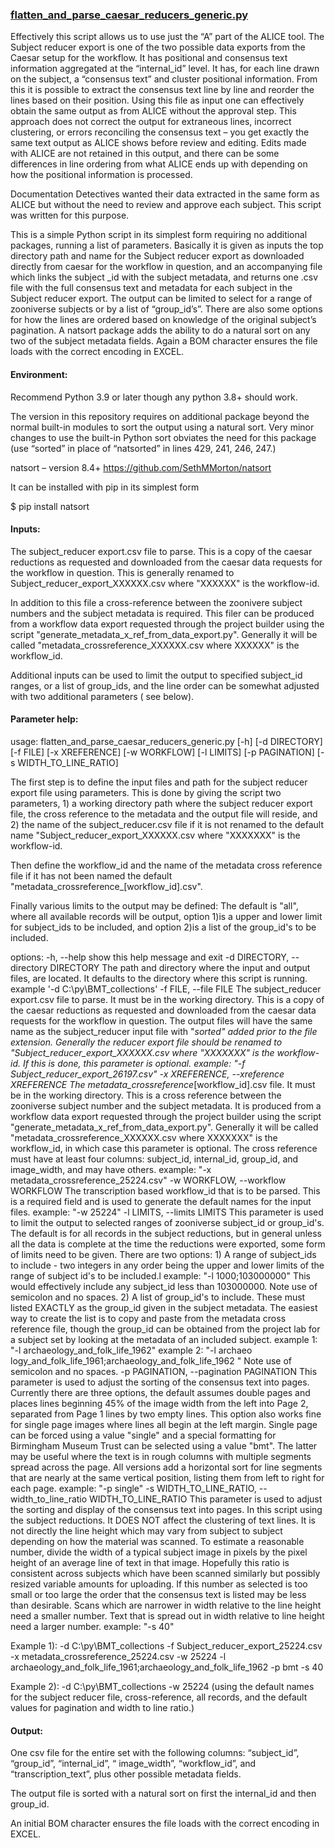 ###  [flatten_and_parse_caesar_reducers_generic.py](https://github.com/PmasonFF/Zooniverse-data-digging/blob/master/Line%20Transcription%20and%20ALICE/flatten_and_parse_caesar_reducers.py)

Effectively this script allows us to use just the “A” part of the ALICE tool.  The Subject reducer export is one of the two possible data exports from the Caesar setup for the workflow.  It has positional and consensus text information aggregated at the “internal_id” level.  It has, for each line drawn on the subject, a “consensus text” and cluster positional information.  From this it is possible to extract the consensus text line by line and reorder the lines based on their position.  Using this file as input one can effectively obtain the same output as from ALICE without the approval step.   This approach does not correct the output for extraneous lines, incorrect clustering, or errors reconciling the consensus text – you get exactly the same text output as ALICE  shows before review and editing.  Edits made with ALICE are not retained in this output, and there can be some differences in line ordering from what ALICE ends up with depending on how the positional information is processed.
 
Documentation Detectives  wanted their data extracted in the same form as ALICE but without the need to review and approve each subject.  This script was written for this purpose.

This is a simple Python script in its simplest form requiring no additional packages, running a list of parameters. Basically it is given as inputs the top directory path and name for the Subject reducer export as downloaded directly from caesar for the workflow in question, and an accompanying file which links the subject _id with the subject metadata, and returns one .csv file with the full consensus text and metadata for each subject in the Subject reducer export.  The output can be limited to select for a range of zooniverse subjects or by a list of “group_id’s”.  There are also some options for how the lines are ordered based on knowledge of the original subject’s pagination.  A natsort package adds the ability to do a natural sort on any two of the subject metadata fields.  Again a BOM character ensures the file loads with the correct encoding in EXCEL. 

#### Environment:

Recommend Python 3.9 or later though any python 3.8+ should work.

The version in this repository requires on additional package beyond the normal built-in modules to sort the output using a natural sort.  Very minor changes to use the built-in Python sort obviates the need for this package (use “sorted” in place of “natsorted” in lines 429, 241, 246, 247.)

natsort – version 8.4+   https://github.com/SethMMorton/natsort

It can be installed with pip in its simplest form

$ pip install natsort
 

#### Inputs:

The subject_reducer export.csv file to parse. This is a copy of the caesar reductions as requested and downloaded from the caesar data requests for the workflow in question. This is generally renamed to Subject_reducer_export_XXXXXX.csv where "XXXXXX" is the workflow-id.

 In addition to this file a cross-reference between the zoonivere subject numbers and the subject metadata is required. This filer can be produced from a workflow data export requested through the project builder using the script "generate_metadata_x_ref_from_data_export.py".  Generally it will be called "metadata_crossreference_XXXXXX.csv where XXXXXX" is the workflow_id.

Additional inputs can be used to limit the output to specified subject_id ranges, or a list of group_ids, and the line order can be somewhat adjusted with two additional parameters ( see below).   

#### Parameter help:

usage: flatten_and_parse_caesar_reducers_generic.py [-h] [-d DIRECTORY]
                                                    [-f FILE] [-x XREFERENCE]
                                                    [-w WORKFLOW] [-l LIMITS]
                                                    [-p PAGINATION]
                                                    [-s WIDTH_TO_LINE_RATIO]

The first step is to define the input files and path for the subject 
reducer export file using parameters. This is done by giving the 
script two parameters, 1) a working directory path where the subject 
reducer export file, the cross reference to the metadata and the 
output file will reside, and 2) the name of the subject_reducer.csv 
file if it is not renamed to the default name 
"Subject_reducer_export_XXXXXX.csv where "XXXXXXX" is the workflow-id. 

Then define the workflow_id and the name of the metadata cross reference 
file if it has not been named the default 
"metadata_crossreference_[workflow_id].csv".

Finally various limits to the output may be defined:  The default is 
"all", where all available records will be output, option 1)is a upper 
and lower limit for subject_ids to be included, and option 2)is a list 
of the group_id's to be included. 

options:
  -h, --help            show this help message and exit
  -d DIRECTORY, --directory DIRECTORY
                        The path and directory where the input and output
                        files, are located. It defaults to the directory where
                        this script is running. example '-d
                        C:\py\BMT_collections'
  -f FILE, --file FILE  The subject_reducer export.csv file to parse. It must
                        be in the working directory. This is a copy of the
                        caesar reductions as requested and downloaded from the
                        caesar data requests for the workflow in question. The
                        output files will have the same name as the
                        subject_reducer input file with "_sorted" added prior
                        to the file extension. Generally the reducer export
                        file should be renamed to
                        "Subject_reducer_export_XXXXXX.csv where "XXXXXXX" is
                        the workflow-id. If this is done, this parameter is
                        optional. example: "-f
                        Subject_reducer_export_26197.csv"
  -x XREFERENCE, --xreference XREFERENCE
                        The metadata_crossreference_[workflow_id].csv file. It
                        must be in the working directory. This is a cross
                        reference between the zooniverse subject number and
                        the subject metadata. It is produced from a workflow
                        data export requested through the project builder
                        using the script
                        "generate_metadata_x_ref_from_data_export.py".
                        Generally it will be called
                        "metadata_crossreference_XXXXXX.csv where XXXXXXX" is
                        the workflow_id, in which case this parameter is
                        optional. The cross reference must have at least four
                        columns: subject_id, internal_id, group_id, and
                        image_width, and may have others. example: "-x
                        metadata_crossreference_25224.csv"
  -w WORKFLOW, --workflow WORKFLOW
                        The transcription based workflow_id that is to be
                        parsed. This is a required field and is used to
                        generate the default names for the input files.
                        example: "-w 25224"
  -l LIMITS, --limits LIMITS
                        This parameter is used to limit the output to selected
                        ranges of zooniverse subject_id or group_id's. The
                        default is for all records in the subject reductions,
                        but in general unless all the data is complete at the
                        time the reductions were exported, some form of limits
                        need to be given. There are two options: 1) A range of
                        subject_ids to include - two integers in any order
                        being the upper and lower limits of the range of
                        subject id's to be included.l example: "-l
                        1000;103000000" This would effectively include any
                        subject_id less than 103000000. Note use of semicolon
                        and no spaces. 2) A list of group_id's to include.
                        These must listed EXACTLY as the group_id given in the
                        subject metadata. The easiest way to create the list
                        is to copy and paste from the metadata cross reference
                        file, though the group_id can be obtained from the
                        project lab for a subject set by looking at the
                        metadata of an included subject. example 1: "-l
                        archaeology_and_folk_life_1962" example 2: "-l archaeo
                        logy_and_folk_life_1961;archaeology_and_folk_life_1962
                        " Note use of semicolon and no spaces.
  -p PAGINATION, --pagination PAGINATION
                        This parameter is used to adjust the sorting of the
                        consensus text into pages. Currently there are three
                        options, the default assumes double pages and places
                        lines beginning 45% of the image width from the left
                        into Page 2, separated from Page 1 lines by two empty
                        lines. This option also works fine for single page
                        images where lines all begin at the left margin.
                        Single page can be forced using a value "single" and a
                        special formatting for Birmingham Museum Trust can be
                        selected using a value "bmt". The latter may be useful
                        where the text is in rough columns with multiple
                        segments spread across the page. All versions add a
                        horizontal sort for line segments that are nearly at
                        the same vertical position, listing them from left to
                        right for each page. example: "-p single"
  -s WIDTH_TO_LINE_RATIO, --width_to_line_ratio WIDTH_TO_LINE_RATIO
                        This parameter is used to adjust the sorting and
                        display of the consensus text into pages. In this
                        script using the subject reductions. It DOES NOT
                        affect the clustering of text lines. It is not
                        directly the line height which may vary from subject
                        to subject depending on how the material was scanned.
                        To estimate a reasonable number, divide the width of a
                        typical subject image in pixels by the pixel height of
                        an average line of text in that image. Hopefully this
                        ratio is consistent across subjects which have been
                        scanned similarly but possibly resized variable
                        amounts for uploading. If this number as selected is
                        too small or too large the order that the consensus
                        text is listed may be less than desirable. Scans which
                        are narrower in width relative to the line height need
                        a smaller number. Text that is spread out in width
                        relative to line height need a larger number. example:
                        "-s 40"

Example 1): -d C:\py\BMT_collections -f Subject_reducer_export_25224.csv -x metadata_crossreference_25224.csv -w 25224 -l archaeology_and_folk_life_1961;archaeology_and_folk_life_1962 -p bmt -s 40

Example 2): -d C:\py\BMT_collections -w 25224  (using the default names for the subject reducer file, cross-reference, all records, and the default values for pagination and width to line ratio.)

#### Output:
One csv file for the entire set with the following columns:
“subject_id”, “group_id”, “internal_id”, “ image_width”, “workflow_id”, and “transcription_text”, plus other possible metadata fields.

The output file is sorted with a natural sort on first the internal_id and then group_id.

An initial BOM character ensures the file loads with the correct encoding in EXCEL. 




